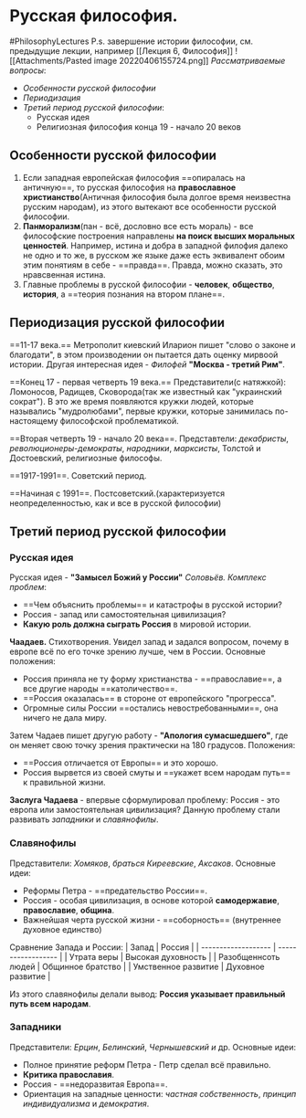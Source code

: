 # Русская философия.
#PhilosophyLectures 
P.s. завершение истории философии, см. предыдущие лекции, например [[Лекция 6, Философия]]
![[Attachments/Pasted image 20220406155724.png]]
*Рассматриваемые вопросы*:
- *Особенности русской философии*
- *Периодизация*
- *Третий период русской философии*: 
	- Русская идея
	- Религиозная философия конца 19 - начало 20 веков 

## Особенности русской философии
1) Если западная европейская философия ==опиралась на античную==, то русская философия на **православное христианство**(Античная философия была долгое время неизвестна русским народам),  из этого вытекают все особенности русской философии.
2) **Панморализм**(пан - всё, дословно все есть мораль) - все философские построения направлены **на поиск высших моральных ценностей**.
	Например, истина и добра в западной филофия далеко не одно и то же, в русском же языке даже есть эквивалент обоим этим понятиям в себе - ==правда==. Правда, можно сказать, это нравсвенная истина.
3) Главные проблемы в русской философии - **человек**, **общество**, **история**, а ==теория познания на втором плане==.

## Периодизация русской философии
==11-17 века.== 
Метрополит киевский Иларион пишет "слово о законе и благодати", в этом производении он пытается дать оценку мирвоой истории. Другая интересная идея - *Филофей*  **"Москва - третий Рим"**.

==Конец 17 - первая четверть 19 века.== 
Представители(с натяжкой): Ломоносов, Радищев, Сковорода(так же известный как "украинский сократ"). В это же время появляются кружки людей, которые назывались "мудролюбами", первые кружки, которые занимилась по-настоящему философской проблематикой.

==Вторая четверть 19 - начало 20 века==. 
Представтели: *декабристы*, *революционеры-демократы*, *народники*, *марксисты*, Толстой и Достоевский, религиозные философы.

==1917-1991==. Советский период.

==Начиная с 1991==. Постсоветский.(характеризуется неопределенностью, как и все в русской философии)

## Третий период русской философии
### Русская идея
Русская идея - **"Замысел Божий у России"** *Соловьёв.*
*Комплекс проблем*:
- ==Чем объяснить проблемы== и катастрофы в русской истории?
- Россия - запад или самостоятельная цивилизация?
- **Какую роль должна сыграть Россия** в мировой истории.

**Чаадаев.** Стихотворения.
Увидел запад и задался вопросом, почему в европе всё по его точке зрению лучше, чем в России.
Основные положения:
- Россия приняла не ту форму христианства - ==православие==, а все другие народы ==католичество==.
- ==Россия оказалась== в стороне от европейского "прогресса".
- Огромные силы России ==остались невостребованными==, она ничего не дала миру.

Затем Чадаев пишет другую работу - **"Апология сумасшедшего"**, где он меняет свою точку зрения практически на 180 градусов.
Положения:
- ==Россия отличается от Европы== и это хорошо. 
- Россия вырвется из своей смуты и ==укажет всем народам путь== к правильной жизни.

**Заслуга Чадаева** - впервые сформулировал проблему: Россия - это европа или замостоятельная цивилизация? Данную проблему стали развивать *западники* и *славянофилы*.

### Славянофилы
Представители: *Хомяков*, *браться Киреевские*, *Аксаков*.
Основные идеи:
- Реформы Петра - ==предательство России==.
- Россия - особая цивилизация, в основе которой **самодержавие**, **православие**, **община**.
- Важнейшая черта русской жизни - ==соборность== (внутреннее духовное единство)

Сравнение Запада и России:
| Запад               | Россия             |
| ------------------- | ------------------ |
| Утрата веры         | Высокая духовность |
| Разобщеннсоть людей | Общинное братство  |
| Умственное развитие | Духовное развитие  |

Из этого славянофилы делали вывод: **Россия указывает правильный путь всем народам**.

### Западники 
Представители: *Ерцин*, *Белинский*, *Чернышевский и* др.
Основные идеи:
- Полное принятие реформ Петра - Петр сделал всё правильно.
- **Критика православия**.
- Россия - ==недоразвитая Европа==.
- Ориентация на западные ценности: *частная собственность*, *принцип индивидуализма* и *демократия*.

